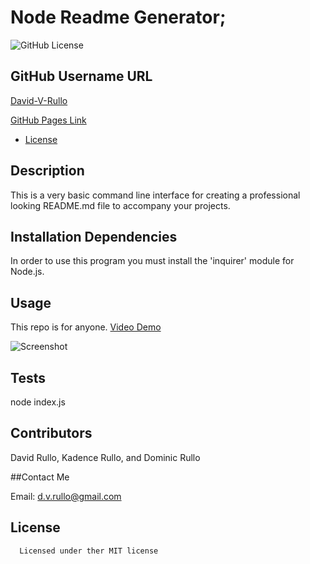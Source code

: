 # Node Readme Generator;
![GitHub License](https://img.shields.io/badge/license-MIT-blue.svg)

## GitHub Username URL
[David-V-Rullo](https://github.com/David-V-Rullo/)

[GitHub Pages Link](https://david-v-rullo.github.io/Node-Readme-Generator/)

* [License](#license)

## Description 
This is a very basic command line interface for creating a professional looking README.md file to accompany your projects.

## Installation Dependencies
In order to use this program you must install the 'inquirer' module for Node.js. 

## Usage
This repo is for anyone. 
[Video Demo](https://youtu.be/P0ud8zI4psU)

![Screenshot](https://user-images.githubusercontent.com/80405589/119909265-79e86a00-bf22-11eb-844b-9337a1451e38.JPG)

## Tests
node index.js

## Contributors
David Rullo, Kadence Rullo, and Dominic Rullo

##Contact Me

Email: d.v.rullo@gmail.com

## License

      Licensed under ther MIT license
